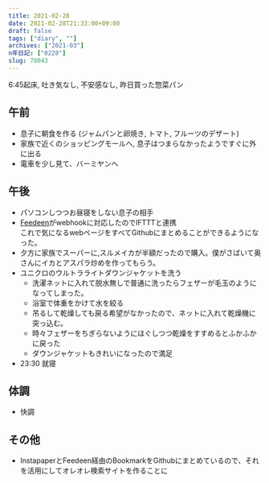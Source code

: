 ```yaml
---
title: 2021-02-28
date: 2021-02-28T21:33:00+09:00
draft: false
tags: ["diary", ""]
archives: ["2021-03"]
n年日記: ["0228"]
slug: 78043
---
```

6:45起床, 吐き気なし, 不安感なし, 昨日買った惣菜パン
## 午前
- 息子に朝食を作る (ジャムパンと卵焼き, トマト, フルーツのデザート)
- 家族で近くのショッピングモールへ, 息子はつまらなかったようですぐに外に出る
- 電車を少し見て、バーミヤンへ
## 午後
- パソコンしつつお昼寝をしない息子の相手
- [Feedeen](http://help.feedeen.com/howto/connect-to-an-external-service-using-webhook)がwebhookに対応したのでIFTTTと連携  
これで気になるwebページをすべてGithubにまとめることができるようになった。  
- 夕方に家族でスーパーに,スルメイカが半額だったので購入。僕がさばいて奥さんにイカとアスパラ炒めを作ってもらう。
- ユニクロのウルトラライトダウンジャケットを洗う
  - 洗濯ネットに入れて脱水無しで普通に洗ったらフェザーが毛玉のようになってしまった。
  - 浴室で体重をかけて水を絞る
  - 吊るして乾燥しても戻る希望がなかったので、ネットに入れて乾燥機に突っ込む。
  - 時々フェザーをちぎらないようにほぐしつつ乾燥をすすめるとふかふかに戻った
  - ダウンジャケットもきれいになったので満足
- 23:30 就寝
## 体調
- 快調
## その他
- InstapaperとFeedeen経由のBookmarkをGithubにまとめているので、それを活用にしてオレオレ検索サイトを作ることに